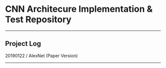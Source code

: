 # CNN Architecure Implementation & Test Repository
- - -
## Project Log
20190122 / AlexNet (Paper Version) 
- - -
